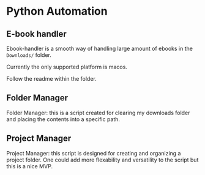 # Python Automation
## E-book handler
Ebook-handler is a smooth way of handling large amount of ebooks in the ```Downloads/```
folder.

Currently the only supported platform is macos.

Follow the readme within the folder.

## Folder Manager
Folder Manager: this is a script created for clearing my downloads folder and placing
the contents into a specific path.

## Project Manager
Project Manager: this script is designed for creating and organizing a project folder.
One could add more flexability and versatility to the script but this is a nice MVP.
